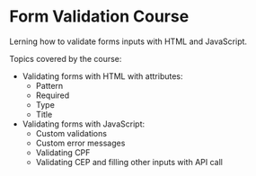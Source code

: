 # Form Validation Course

Lerning how to validate forms inputs with HTML and JavaScript.

Topics covered by the course:

- Validating forms with HTML with attributes:
  - Pattern
  - Required
  - Type
  - Title
- Validating forms with JavaScript:
  - Custom validations
  - Custom error messages
  - Validating CPF
  - Validating CEP and filling other inputs with API call
